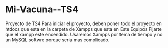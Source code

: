 # Mi-Vacuna--TS4
 Proyecto de TS4
Para iniciar el proyecto, deben poner todo el proyecto en htdocs que esta en la carpeta de Xampps que esta en Este Equipos
Fijarte que el xampp este encendido. Usaremos Xampps por tema de tiempo y no un MySQL softwre porque seria mas complicado.
